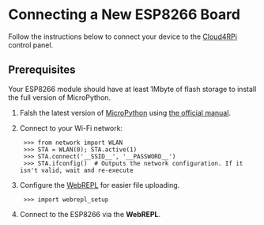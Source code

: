 # Connecting a New ESP8266 Board

Follow the instructions below to connect your device to the [Cloud4RPi](https://cloud4rpi.io) control panel.

## Prerequisites

Your ESP8266 module should have at least 1Mbyte of flash storage to install the full version of MicroPython.

1. Falsh the latest version of [MicroPython](http://micropython.org/) using [the official manual](http://docs.micropython.org/en/latest/esp8266/esp8266/tutorial/intro.html#intro).
2. Connect to your Wi-Fi network:

        >>> from network import WLAN
        >>> STA = WLAN(0); STA.active(1)
        >>> STA.connect('__SSID__', '__PASSWORD__')
        >>> STA.ifconfig()  # Outputs the network configuration. If it isn't valid, wait and re-execute

3. Configure the [WebREPL](http://docs.micropython.org/en/latest/esp8266/esp8266/tutorial/repl.html#webrepl-a-prompt-over-wifi) for easier file uploading.

        >>> import webrepl_setup

4. Connect to the ESP8266 via the **WebREPL**.


